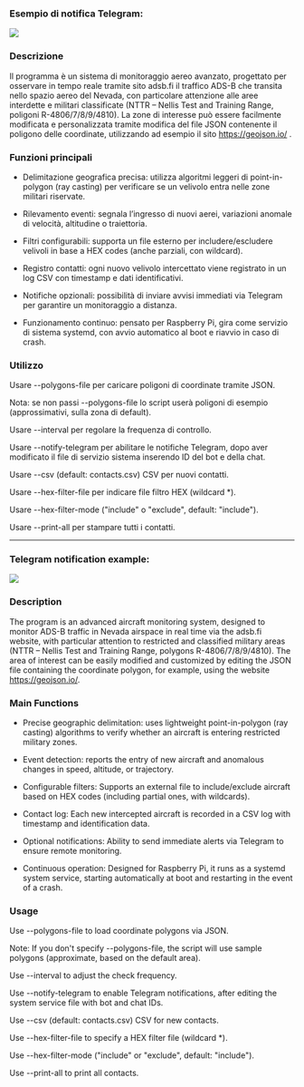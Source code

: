 ### Esempio di notifica Telegram: ###

<img src="https://ibb.co/wrNysr39">

### Descrizione ###

Il programma è un sistema di monitoraggio aereo avanzato, progettato per osservare in tempo reale tramite sito adsb.fi il traffico ADS-B che transita nello spazio aereo del Nevada, con particolare attenzione alle aree interdette e militari classificate (NTTR – Nellis Test and Training Range, poligoni R-4806/7/8/9/4810). La zone di interesse può essere facilmente modificata e personalizzata tramite modifica del file JSON contenente il poligono delle coordinate, utilizzando ad esempio il sito https://geojson.io/ .

### Funzioni principali ###

- Delimitazione geografica precisa: utilizza algoritmi leggeri di point-in-polygon (ray casting) per verificare se un velivolo entra nelle zone militari riservate.

- Rilevamento eventi: segnala l’ingresso di nuovi aerei, variazioni anomale di velocità, altitudine o traiettoria.

- Filtri configurabili: supporta un file esterno per includere/escludere velivoli in base a HEX codes (anche parziali, con wildcard).

- Registro contatti: ogni nuovo velivolo intercettato viene registrato in un log CSV con timestamp e dati identificativi.

- Notifiche opzionali: possibilità di inviare avvisi immediati via Telegram per garantire un monitoraggio a distanza.

- Funzionamento continuo: pensato per Raspberry Pi, gira come servizio di sistema systemd, con avvio automatico al boot e riavvio in caso di crash.

### Utilizzo ###

Usare --polygons-file <file> per caricare poligoni di coordinate tramite JSON.

Nota: se non passi --polygons-file lo script userà poligoni di esempio (approssimativi, sulla zona di default).

Usare --interval <secondi> per regolare la frequenza di controllo.

Usare --notify-telegram per abilitare le notifiche Telegram, dopo aver modificato il file di servizio sistema inserendo ID del bot e della chat.

Usare --csv (default: contacts.csv) CSV per nuovi contatti.

Usare --hex-filter-file per indicare file filtro HEX (wildcard *).

Usare --hex-filter-mode ("include" o "exclude", default: "include").

Usare --print-all per stampare tutti i contatti.

---

### Telegram notification example: ###

<img src="https://ibb.co/wrNysr39">

### Description ###

The program is an advanced aircraft monitoring system, designed to monitor ADS-B traffic in Nevada airspace in real time via the adsb.fi website, with particular attention to restricted and classified military areas (NTTR – Nellis Test and Training Range, polygons R-4806/7/8/9/4810). The area of ​​interest can be easily modified and customized by editing the JSON file containing the coordinate polygon, for example, using the website https://geojson.io/.

### Main Functions ###

- Precise geographic delimitation: uses lightweight point-in-polygon (ray casting) algorithms to verify whether an aircraft is entering restricted military zones.

- Event detection: reports the entry of new aircraft and anomalous changes in speed, altitude, or trajectory.

- Configurable filters: Supports an external file to include/exclude aircraft based on HEX codes (including partial ones, with wildcards).

- Contact log: Each new intercepted aircraft is recorded in a CSV log with timestamp and identification data.

- Optional notifications: Ability to send immediate alerts via Telegram to ensure remote monitoring.

- Continuous operation: Designed for Raspberry Pi, it runs as a systemd system service, starting automatically at boot and restarting in the event of a crash.

### Usage ###

Use --polygons-file <file> to load coordinate polygons via JSON.

Note: If you don't specify --polygons-file, the script will use sample polygons (approximate, based on the default area).

Use --interval <seconds> to adjust the check frequency.

Use --notify-telegram to enable Telegram notifications, after editing the system service file with bot and chat IDs.

Use --csv (default: contacts.csv) CSV for new contacts.

Use --hex-filter-file to specify a HEX filter file (wildcard *).

Use --hex-filter-mode ("include" or "exclude", default: "include").

Use --print-all to print all contacts.

